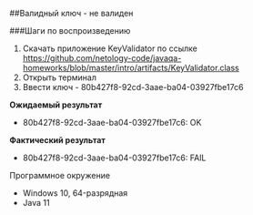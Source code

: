 ##Валидный ключ - не валиден

###Шаги по воспроизведению

1. Скачать приложение KeyValidator по ссылке <https://github.com/netology-code/javaqa-homeworks/blob/master/intro/artifacts/KeyValidator.class>
2. Открыть терминал
3. Ввести ключ - 80b427f8-92cd-3aae-ba04-03927fbe17c6

**Ожидаемый результат**
* 80b427f8-92cd-3aae-ba04-03927fbe17c6: OK

**Фактический результат**
* 80b427f8-92cd-3aae-ba04-03927fbe17c6: FAIL

Программное окружение
* Windows 10, 64-разрядная
* Java 11 